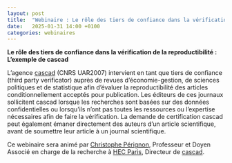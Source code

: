 ```yaml
---
layout: post
title:  "Webinaire : Le rôle des tiers de confiance dans la vérification de la reproductibilité : L’exemple de cascad"
date:   2025-01-31 14:00 +0100
categories: webinaires
---
```


**Le rôle des tiers de confiance dans la vérification de la reproductibilité : L’exemple de cascad**

L’agence [cascad](https://www.cascad.tech/) (CNRS UAR2007) intervient en tant que tiers de confiance (third party verificator) auprès de revues d’économie-gestion, de sciences politiques et de statistique afin d’évaluer la reproductibilité des articles conditionnellement acceptés pour publication. Les éditeurs de ces journaux sollicitent cascad lorsque les recherches sont basées sur des données confidentielles ou lorsqu’ils n’ont pas toutes les ressources ou l’expertise nécessaires afin de faire la vérification. La demande de certification cascad peut également émaner directement des auteurs d’un article scientifique, avant de soumettre leur article à un journal scientifique.

Ce webinaire sera animé par [Christophe Pérignon](https://www.hec.edu/fr/faculty-research/faculty-directory/faculty-member/perignon-christophe), Professeur et Doyen Associé en charge de la recherche à [HEC Paris](https://www.hec.edu/fr), Directeur de [cascad](https://www.cascad.tech/).
